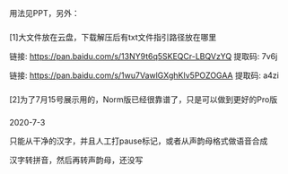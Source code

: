 用法见PPT，另外：
###
[1]大文件放在云盘，下载解压后有txt文件指引路径放在哪里

链接: https://pan.baidu.com/s/13NY9t6q5SKEQCr-LBQVzYQ 提取码: 7v6j

链接: https://pan.baidu.com/s/1wu7VawlGXghKIv5POZOGAA 提取码: a4zi
###
[2]为了7月15号展示用的，Norm版已经很靠谱了，只是可以做到更好的Pro版

###
2020-7-3

只能从干净的汉字，并且人工打pause标记，或者从声韵母格式做语音合成

汉字转拼音，然后再转声韵母，还没写